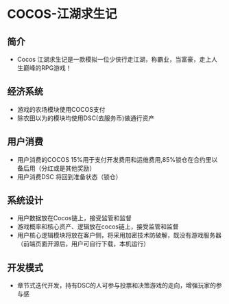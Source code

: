 # COCOS-江湖求生记
## 简介
- Cocos 江湖求生记是一款模拟一位少侠行走江湖，称霸业，当富豪，走上人生巅峰的RPG游戏！
## 经济系统
- 游戏的农场模块使用COCOS支付
- 除农田以为的模块均使用DSC(去服务币)做通行资产
## 用户消费
- 用户消费的COCOS 15%用于支付开发费用和运维费用,85%锁仓在合约里以备后用（分红或是其他奖励）
- 用户消费DSC 将回到准备状态（锁仓）
## 系统设计
- 用户数据放在Cocos链上，接受监管和监督
- 游戏概率和核心资产、逻辑放在cocos链上，接受监管和监督
- 用户核心逻辑模块将放在客户侧，将采用加密技术防破解，既没有游戏服务器（前端页面开源后，用户可自行下载，本机运行）
## 开发模式
- 章节式迭代开发，持有DSC的人可参与投票和决策游戏的走向，增强玩家的参与感
